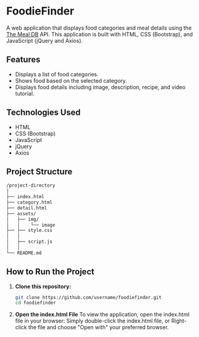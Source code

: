 # FoodieFinder

A web application that displays food categories and meal details using the [The Meal DB](https://www.themealdb.com/) API. This application is built with HTML, CSS (Bootstrap), and JavaScript (jQuery and Axios).

## Features

- Displays a list of food categories.
- Shows food based on the selected category.
- Displays food details including image, description, recipe, and video tutorial.

## Technologies Used

- HTML
- CSS (Bootstrap)
- JavaScript
- jQuery
- Axios

## Project Structure

```bash
/project-directory
│
├── index.html
├── category.html
├── detail.html
├── assets/
│   ├── img/
│   │    └── image
├── ├── style.css
│   │
│   ├── script.js
│   │
└── README.md

```

## How to Run the Project

1. **Clone this repository:**

   ```bash
   git clone https://github.com/username/foodiefinder.git
   cd foodiefinder
   ```

2. **Open the index.html File**
   To view the application, open the index.html file in your browser:
   Simply double-click the index.html file, or
   Right-click the file and choose "Open with" your preferred browser.
